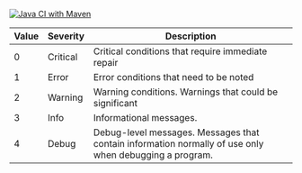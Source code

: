 [![Java CI with Maven](https://github.com/GideonLeGrange/log-framework/actions/workflows/maven.yml/badge.svg)](https://github.com/GideonLeGrange/log-framework/actions/workflows/maven.yml)


| Value | Severity  |Description |
|-------|-----------|------------|
| 0	| Critical  | Critical conditions that require immediate repair |
| 1	| Error     | Error conditions that need to be noted | 
| 2	| Warning   | Warning conditions. Warnings that could be significant |
| 3	| Info | Informational messages.|
| 4	| Debug	| Debug-level messages. Messages that contain information normally of use only when debugging a program.|

